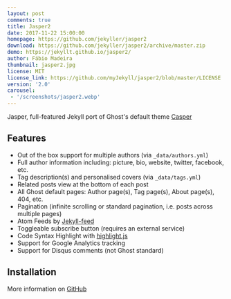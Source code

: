 ```yaml
---
layout: post
comments: true
title: Jasper2
date: 2017-11-22 15:00:00
homepage: https://github.com/jekyller/jasper2
download: https://github.com/jekyller/jasper2/archive/master.zip
demo: https://jekyllt.github.io/jasper2/
author: Fábio Madeira
thumbnail: jasper2.jpg
license: MIT
license_link: https://github.com/myJekyll/jasper2/blob/master/LICENSE
version: '2.0'
carousel:
 - '/screenshots/jasper2.webp'
---
```


Jasper, full-featured Jekyll port of Ghost's default theme [Casper](https://github.com/tryghost/casper)

## Features

* Out of the box support for multiple authors (via `_data/authors.yml`)
* Full author information including: picture, bio, website, twitter, facebook, etc.
* Tag description(s) and personalised covers (via `_data/tags.yml`)
* Related posts view at the bottom of each post
* All Ghost default pages: Author page(s), Tag page(s), About page(s), 404, etc.
* Pagination (infinite scrolling or standard pagination, i.e. posts across multiple pages)
* Atom Feeds by [Jekyll-feed](https://github.com/jekyll/jekyll-feed)
* Toggleable subscribe button (requires an external service)
* Code Syntax Highlight with [highlight.js](https://highlightjs.org/)
* Support for Google Analytics tracking
* Support for Disqus comments (not Ghost standard)

## Installation

More information on [GitHub](https://github.com/jekyller/jasper2)
